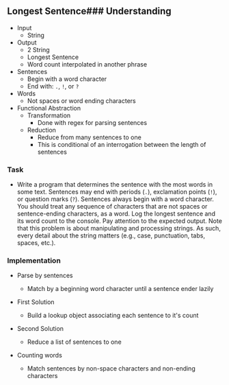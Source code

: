 ## Longest Sentence### Understanding
- Input
  + String
- Output
  + 2 String
  + Longest Sentence
  + Word count interpolated in another phrase
- Sentences
  + Begin with a word character
  + End with: `.`, `!`, or `?`
- Words
  + Not spaces or word ending characters
- Functional Abstraction
  + Transformation
    * Done with regex for parsing sentences
  + Reduction
    * Reduce from many sentences to one
    * This is conditional of an interrogation between the length of sentences

### Task
- Write a program that determines the sentence with the most words in some text. Sentences may end with periods (`.`), exclamation points (`!`), or question marks (`?`). Sentences always begin with a word character. You should treat any sequence of characters that are not spaces or sentence-ending characters, as a word. Log the longest sentence and its word count to the console. Pay attention to the expected output. Note that this problem is about manipulating and processing strings. As such, every detail about the string matters (e.g., case, punctuation, tabs, spaces, etc.).

### Implementation
- Parse by sentences
  + Match by a beginning word character until a sentence ender lazily
- First Solution
  + Build a lookup object associating each sentence to it's count
- Second Solution
  + Reduce a list of sentences to one

- Counting words
  + Match sentences by non-space characters and non-ending characters